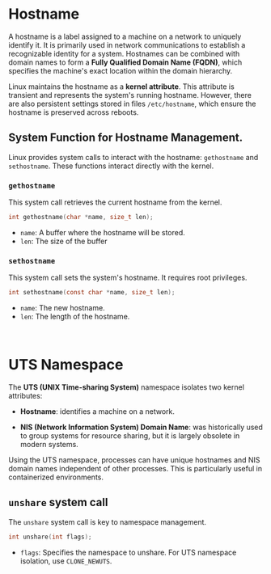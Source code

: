 # Hostname

A hostname is a label assigned to a machine on a network to uniquely identify it. It is primarily used in network communications to establish a recognizable identity for a system. Hostnames can be combined with domain names to form a **Fully Qualified Domain Name (FQDN)**, which specifies the machine's exact location within the domain hierarchy.

Linux maintains the hostname as a **kernel attribute**. This attribute is transient and represents the system's running hostname. However, there are also persistent settings stored in files `/etc/hostname`, which ensure the hostname is preserved across reboots.

## System Function for Hostname Management.

Linux provides system calls to interact with the hostname: `gethostname` and `sethostname`. These functions interact directly with the kernel.

### `gethostname`

This system call retrieves the current hostname from the kernel.

```c
int gethostname(char *name, size_t len);
```

- `name`: A buffer where the hostname will be stored.
- `len`: The size of the buffer

### `sethostname`

This system call sets the system's hostname. It requires root privileges.

```c
int sethostname(const char *name, size_t len);
```
- `name`: The new hostname.
- `len`: The length of the hostname.

<br>

# UTS Namespace

The **UTS (UNIX Time-sharing System)** namespace isolates two kernel attributes:

- **Hostname**: identifies a machine on a network.

- **NIS (Network Information System) Domain Name**: was historically used to group systems for resource sharing, but it is largely obsolete in modern systems.

Using the UTS namespace, processes can have unique hostnames and NIS domain names independent of other processes. This is particularly useful in containerized environments.

## `unshare` system call

The `unshare` system call is key to namespace management. 

```c
int unshare(int flags);
```

- `flags`: Specifies the namespace to unshare. For UTS namespace isolation, use `CLONE_NEWUTS`.